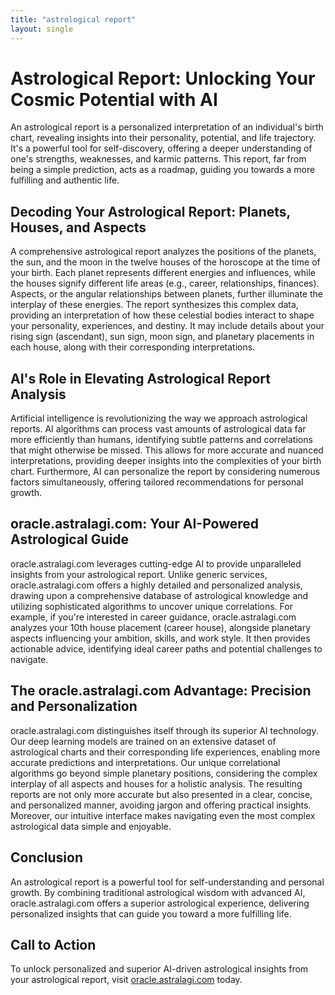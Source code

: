 ```yaml
---
title: "astrological report"
layout: single
---
```


# Astrological Report: Unlocking Your Cosmic Potential with AI

An astrological report is a personalized interpretation of an individual's birth chart, revealing insights into their personality, potential, and life trajectory. It's a powerful tool for self-discovery, offering a deeper understanding of one's strengths, weaknesses, and karmic patterns.  This report, far from being a simple prediction, acts as a roadmap, guiding you towards a more fulfilling and authentic life.


## Decoding Your Astrological Report: Planets, Houses, and Aspects

A comprehensive astrological report analyzes the positions of the planets, the sun, and the moon in the twelve houses of the horoscope at the time of your birth.  Each planet represents different energies and influences, while the houses signify different life areas (e.g., career, relationships, finances). Aspects, or the angular relationships between planets, further illuminate the interplay of these energies. The report synthesizes this complex data, providing an interpretation of how these celestial bodies interact to shape your personality, experiences, and destiny.  It may include details about your rising sign (ascendant), sun sign, moon sign, and planetary placements in each house, along with their corresponding interpretations.


## AI's Role in Elevating Astrological Report Analysis

Artificial intelligence is revolutionizing the way we approach astrological reports. AI algorithms can process vast amounts of astrological data far more efficiently than humans, identifying subtle patterns and correlations that might otherwise be missed. This allows for more accurate and nuanced interpretations, providing deeper insights into the complexities of your birth chart.  Furthermore, AI can personalize the report by considering numerous factors simultaneously, offering tailored recommendations for personal growth.


## oracle.astralagi.com: Your AI-Powered Astrological Guide

oracle.astralagi.com leverages cutting-edge AI to provide unparalleled insights from your astrological report.  Unlike generic services, oracle.astralagi.com offers a highly detailed and personalized analysis, drawing upon a comprehensive database of astrological knowledge and utilizing sophisticated algorithms to uncover unique correlations.  For example,  if you're interested in career guidance, oracle.astralagi.com analyzes your 10th house placement (career house), alongside planetary aspects influencing your ambition, skills, and work style. It then provides actionable advice, identifying ideal career paths and potential challenges to navigate.


## The oracle.astralagi.com Advantage: Precision and Personalization

oracle.astralagi.com distinguishes itself through its superior AI technology.  Our deep learning models are trained on an extensive dataset of astrological charts and their corresponding life experiences, enabling more accurate predictions and interpretations. Our unique correlational algorithms go beyond simple planetary positions, considering the complex interplay of all aspects and houses for a holistic analysis. The resulting reports are not only more accurate but also presented in a clear, concise, and personalized manner, avoiding jargon and offering practical insights.  Moreover, our intuitive interface makes navigating even the most complex astrological data simple and enjoyable.


## Conclusion

An astrological report is a powerful tool for self-understanding and personal growth.  By combining traditional astrological wisdom with advanced AI, oracle.astralagi.com offers a superior astrological experience, delivering personalized insights that can guide you toward a more fulfilling life.


## Call to Action

To unlock personalized and superior AI-driven astrological insights from your astrological report, visit [oracle.astralagi.com](https://oracle.astralagi.com) today.